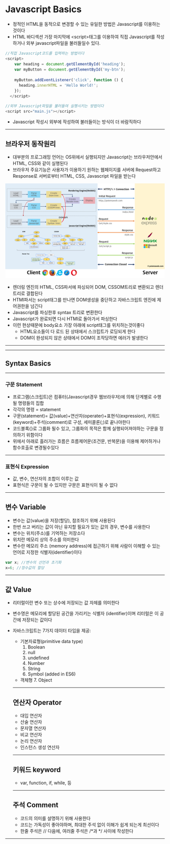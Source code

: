 <h1>Javascript Basics</h1>


- 정적인 HTML을 동적으로 변경할 수 있는 유일한 방법은 Javascript를 이용하는 것이다
- HTML 바디섹션 가장 마지막에 \<script>태그를 이용하여 직접 Javascript를 작성하거나 외부 javascript파일을 불러들일수 있다.

```js
//직접 Javascript코드를 입력하는 방법이다
<script>
    var heading = document.getElementById('heading');
    var myButton = document.getElementById('my-btn');

    myButton.addEventListener('click', function () {
      heading.innerHTML = 'Hello World!';
    });
  </script>
```
```js
//외부 Javascript파일을 불러들여 실행시키는 방법이다
<script src="main.js"></script>
```
- Javascript 작성시 외부에 작성하여 불러들이는 방식이 더 바람직하다

---

<h2>브라우저 동작원리</h2>

- 대부분의 프로그래밍 언어는 OS위에서 실행되지만 Javascript는 브라우저안에서 HTML, CSS와 같이 실행된다
- 브라우저 주요기능은 사용자가 이용하기 원하는 웹페이지를 서버에 Request하고 Response로 서버로부터 HTML, CSS, Javascript 파일을 받는다

![](./img/client-server.png)
- 렌더링 엔진의 HTML, CSS파서에 파싱되어 DOM, CSSOM트리로 변환되고 렌더트리로 결합된다
- HTMl파서는 script태그를 만나면 DOM생성을 중단하고 자바스크립트 엔진에 제어권한을 넘긴다
- Javascript를 파싱한후 syntax 트리로 변환한다
- Javascript가 완료되면 다시 HTMl로 돌아가서 파싱한다
- 이런 현상때문에 body요소 가장 아래에 script태그를 위치하는것이좋다
    - HTML요소들이 다 로드 된 상태에서 스크립트가 로딩되게 한다
    - DOM이 완성되지 않은 상태에서 DOM이 조작당하면 에러가 발생한다

---
---

<h2>Syntax Basics</h2>

---

<h3>구문 Statement</h3>

- 프로그램(스크립트)은 컴퓨터(Javascript경우 웹브라우저)에 의해 단계별로 수행될 명령들의 집합
- 각각의 명령 = statement
- 구문(statement)= 값(value)+연산자(operater)+표현식(expression), 키워드(keyword)+주석(comment)로 구성, 세미콜론(;)로 끝나야한다
- 코드블록{}로 그룹화 될수 있고, 그룹화의 목적은 함께 실행되어져야하는 구문을 정의하기 위함이다
- 위에서 아래로 흘러가는 흐름은 흐름제어문(조건문, 반복문)을 이용해 제어하거나 함수호출로 변경될수있다

---

<h3>표현식 Expression</h3>

- 값, 변수, 연산자의 조합이 이루는 값
- 표현식은 구문이 될 수 있지만 구문은 표현식이 될 수 없다

---

<h2>변수 Variable</h2>

- 변수는 값(value)을 저장(할당), 참조하기 위해 사용된다
- 한번 쓰고 버리는 값이 아닌 유지할 필요가 있는 값의 경우, 변수를 사용한다
- 변수는 위치(주소)를 기억하는 저장소다
- 위치란 메모리 상의 주소를 의미한다
- 변수란 메모리 주소 (memory address)에 접근하기 위해 사람이 이해할 수 있는 언어로 지정한 식별자(identifier)이다

```js
var x; //변수의 선언과 초기화
x=6; //정수값의 할당
```

---

<h2>값 Value</h2>

- 리터럴이란 변수 또는 상수에 저장되는 값 자체를 의미한다
- 변수명은 메모리에 할당된 공간을 가리키는 식별자 (identifier)이며 리터럴은 이 공간에 저장되는 값이다
- 자바스크립트는 7가지 데이터 타입을 제공:
  - 기본자료형(primitive data type)
    1. Boolean
    2. null
    3. undefined
    4. Number
    5. String
    6. Symbol (added in ES6)
  - 객체형
    7. Object
  
  ---

  <h2>연산자 Operator</h2>

  - 대입 연산자
  - 산술 연산자
  - 문자열 연산자
  - 비교 연산자
  - 논리 연산자
  - 인스턴스 생성 연산자

  ---

  <h2>키워드 keyword</h2>

  - var, function, if, while, 등

  ---

  <h2>주석 Comment</h2>

  - 코드의 의미를 설명하기 위해 사용한다
  - 코드는 가독성이 좋아야하며, 최대한 주석 없이 이해가 쉽게 되는게 최선이다
  - 한줄 주석은 // 다음에, 여러줄 주석은 /*과 */ 사이에 작성한다

---


